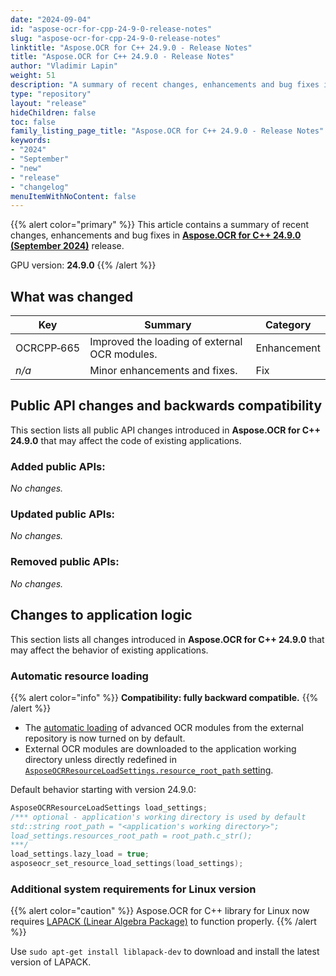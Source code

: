 ```yaml
---
date: "2024-09-04"
id: "aspose-ocr-for-cpp-24-9-0-release-notes"
slug: "aspose-ocr-for-cpp-24-9-0-release-notes"
linktitle: "Aspose.OCR for C++ 24.9.0 - Release Notes"
title: "Aspose.OCR for C++ 24.9.0 - Release Notes"
author: "Vladimir Lapin"
weight: 51
description: "A summary of recent changes, enhancements and bug fixes in Aspose.OCR for C++ 24.9.0 (September 2024) release."
type: "repository"
layout: "release"
hideChildren: false
toc: false
family_listing_page_title: "Aspose.OCR for C++ 24.9.0 - Release Notes"
keywords:
- "2024"
- "September"
- "new"
- "release"
- "changelog"
menuItemWithNoContent: false
---
```


{{% alert color="primary" %}}
This article contains a summary of recent changes, enhancements and bug fixes in [**Aspose.OCR for C++ 24.9.0 (September 2024)**](https://www.nuget.org/packages/Aspose.Ocr.Cpp/24.9.0) release.

GPU version: **24.9.0**
{{% /alert %}}

## What was changed

Key | Summary | Category
--- | ------- | --------
OCRCPP&#8209;665 | Improved the loading of external OCR modules. | Enhancement
_n/a_ | Minor enhancements and fixes. | Fix

## Public API changes and backwards compatibility

This section lists all public API changes introduced in **Aspose.OCR for C++ 24.9.0** that may affect the code of existing applications.

### Added public APIs:

_No changes._

### Updated public APIs:

_No changes._

### Removed public APIs:

_No changes._

## Changes to application logic

This section lists all changes introduced in **Aspose.OCR for C++ 24.9.0** that may affect the behavior of existing applications.

### Automatic resource loading

{{% alert color="info" %}}
**Compatibility: fully backward compatible.**
{{% /alert %}}

- The [automatic loading](https://docs.aspose.com/ocr/cpp/modules/auto/) of advanced OCR modules from the external repository is now turned on by default.
- External OCR modules are downloaded to the application working directory unless directly redefined in [`AsposeOCRResourceLoadSettings.resource_root_path` setting](https://docs.aspose.com/ocr/cpp/modules/management/).

Default behavior starting with version 24.9.0:

```cpp
AsposeOCRResourceLoadSettings load_settings;
/*** optional - application's working directory is used by default
std::string root_path = "<application's working directory>";
load_settings.resources_root_path = root_path.c_str();
***/
load_settings.lazy_load = true;
asposeocr_set_resource_load_settings(load_settings);
```

### Additional system requirements for Linux version

{{% alert color="caution" %}}
Aspose.OCR for C++ library for Linux now requires [LAPACK (Linear Algebra Package)](https://www.netlib.org/lapack/) to function properly.
{{% /alert %}}

Use `sudo apt-get install liblapack-dev` to download and install the latest version of LAPACK.
